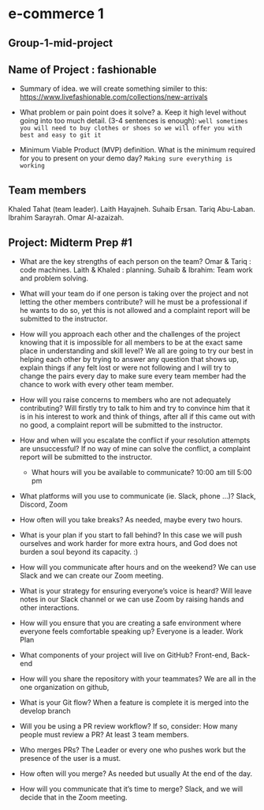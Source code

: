 # e-commerce 1

## Group-1-mid-project

## Name of Project : fashionable 
 
- Summary of idea.
  we will create something similer to this: https://www.livefashionable.com/collections/new-arrivals
- What problem or pain point does it solve? a. Keep it high level without going into too much detail. (3-4 sentences is enough):
` well sometimes you will need to buy clothes or shoes so we will offer you with best and easy to git it `

- Minimum Viable Product (MVP) definition.
  What is the minimum required for you to present on your demo day?
  ` Making sure everything is working `
## Team members

Khaled Tahat (team leader).
Laith Hayajneh.
Suhaib Ersan.
Tariq Abu-Laban.
Ibrahim Sarayrah.
Omar Al-azaizah.

## Project: Midterm Prep #1

- What are the key strengths of each person on the team?
  Omar & Tariq : code machines.
  Laith & Khaled : planning.
  Suhaib & Ibrahim: Team work and problem solving.
- What will your team do if one person is taking over the project and not letting the other members contribute?
  will he must be a professional if he wants to do so, yet this is not allowed and a complaint report will be submitted to the instructor.

- How will you approach each other and the challenges of the project knowing that it is impossible for all members to be at the exact same place in understanding and skill level?
  We all are going to try our best in helping each other by trying to answer any question that shows up, explain things if any felt lost or were not following and I will try to change the pairs every day to make sure every team member had the chance to work with every other team member.

- How will you raise concerns to members who are not adequately contributing?
  Will firstly try to talk to him and try to convince him that it is in his interest to work and think of things, after all if this came out with no good, a complaint report will be submitted to the instructor.

- How and when will you escalate the conflict if your resolution attempts are unsuccessful?
  If no way of mine can solve the conflict, a complaint report will be submitted to the instructor.

  - What hours will you be available to communicate?
    10:00 am till 5:00 pm

- What platforms will you use to communicate (ie. Slack, phone …)?
  Slack, Discord, Zoom
- How often will you take breaks?
  As needed, maybe every two hours.
- What is your plan if you start to fall behind?
  In this case we will push ourselves and work harder for more extra hours, and God does not burden a soul beyond its capacity. :)
- How will you communicate after hours and on the weekend?
  We can use Slack and we can create our Zoom meeting.
- What is your strategy for ensuring everyone’s voice is heard?
  Will leave notes in our Slack channel or we can use Zoom by raising hands and other interactions.
- How will you ensure that you are creating a safe environment where everyone feels comfortable speaking up?
  Everyone is a leader. Work Plan
- What components of your project will live on GitHub?
  Front-end, Back-end
- How will you share the repository with your teammates?
  We are all in the one organization on github,
- What is your Git flow?
  When a feature is complete it is merged into the develop branch
- Will you be using a PR review workflow? If so, consider: How many people must review a PR?
  At least 3 team members.
- Who merges PRs?
  The Leader or every one who pushes work but the presence of the user is a must.
- How often will you merge?
  As needed but usually At the end of the day.
- How will you communicate that it’s time to merge?
  Slack, and we will decide that in the Zoom meeting.
